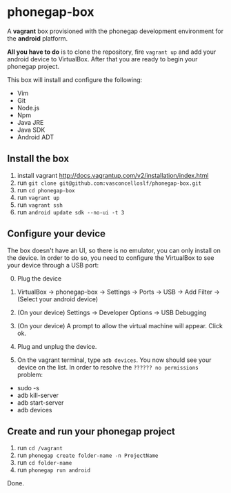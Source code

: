 # phonegap-box #

A **vagrant** box provisioned with the phonegap development environment for the **android** platform.

**All you have to do** is to clone the repository, fire `vagrant up` and add your android device to VirtualBox. After that you are ready to begin your phonegap project.

This box will install and configure the following:

* Vim
* Git
* Node.js
* Npm
* Java JRE
* Java SDK
* Android ADT

## Install the box ##

1. install vagrant http://docs.vagrantup.com/v2/installation/index.html
2. run `git clone git@github.com:vasconcelloslf/phonegap-box.git`
3. run `cd phonegap-box`
3. run `vagrant up`
4. run `vagrant ssh`
5. run `android update sdk --no-ui -t 3`

## Configure your device ##

The box doesn't have an UI, so there is no emulator, you can only install on the device. In order to do so, you need to configure the VirtualBox to see your device through a USB port:

0. Plug the device
1. VirtualBox -> phonegap-box -> Settings -> Ports -> USB -> Add Filter -> (Select your android device)
2. (On your device) Settings -> Developer Options -> USB Debugging
3. (On your device) A prompt to allow the virtual machine will appear. Click ok.
4. Plug and unplug the device.

5. On the vagrant terminal, type `adb devices`. You now should see your device on the list. In order to resolve the `?????? no permissions` problem:

* sudo -s
* adb kill-server
* adb start-server
* adb devices

## Create and run your phonegap project ##

1. run `cd /vagrant`
2. run `phonegap create folder-name -n ProjectName`
3. run `cd folder-name`
4. run `phonegap run android`

Done.
